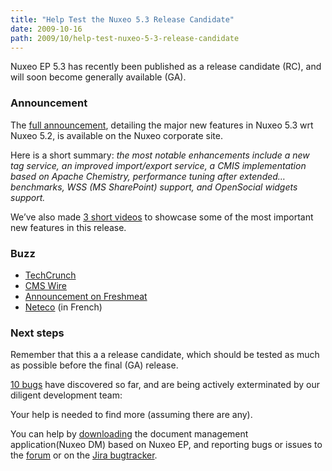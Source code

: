 ```yaml
---
title: "Help Test the Nuxeo 5.3 Release Candidate"
date: 2009-10-16
path: 2009/10/help-test-nuxeo-5-3-release-candidate
---
```


<p>Nuxeo EP 5.3 has recently been published as a release candidate (RC), and will soon become generally available (GA).</p> 
 <h3>Announcement</h3> 
 <p>The <a href="http://www.nuxeo.com/en/about/news/nuxeo-dm-53">full announcement</a>, detailing the major new features in Nuxeo 5.3 wrt Nuxeo 5.2, is available on the Nuxeo corporate site.</p> 
 <p>Here is a short summary: <em>the most notable enhancements include a new tag service, an improved import/export service, a CMIS implementation based on Apache Chemistry, performance tuning after extended&#8230; benchmarks, WSS (MS SharePoint) support, and OpenSocial widgets support.</em></p> 
 <p>We&#8217;ve also made <a href="http://www.nuxeo.com/en/products/dm/nuxeo-dm-5.3">3 short videos</a> to showcase some of the most important new features in this release.</p> 
 <h3>Buzz</h3> 
 <ul><li><a href="http://www.techcrunchit.com/2009/10/15/nuxeo-releases-ecm-product-with-opensocial-capabilities/#comments">TechCrunch</a></li>
<li><a href="http://www.cmswire.com/cms/enterprise-cms/open-source-nuxeo-ep-and-dm-53-support-opensocial-005795.php">CMS Wire</a></li>
<li><a href="http://unix.freshmeat.net/projects/nuxeoep/releases/306769">Announcement on Freshmeat</a></li>
<li><a href="http://www.neteco.com/305676-nuxeo-dm-5-3-gestion-documentaire-open-source.html">Neteco</a> (in French)</li>
</ul><h3>Next steps</h3> 
 <p>Remember that this a a release candidate, which should be tested as much as possible before the final (GA) release.</p> 
 <p><a href="http://jira.nuxeo.org/secure/IssueNavigator.jspa?reset=true&amp;mode=hide&amp;sorter/order=DESC&amp;sorter/field=priority&amp;resolution=-1&amp;pid=10011&amp;fixfor=10812">10 bugs</a> have discovered so far, and are being actively exterminated by our diligent development team:</p> 
 <p>Your help is needed to find more (assuming there are any).</p> 
 <p>You can help by <a href="">downloading</a> the document management application(Nuxeo DM) based on Nuxeo EP, and reporting bugs or issues to the <a href="http://www.nuxeo.org/discussion/">forum</a> or on the <a href="http://jira.nuxeo.org/browse/NXP">Jira bugtracker</a>.</p> 

